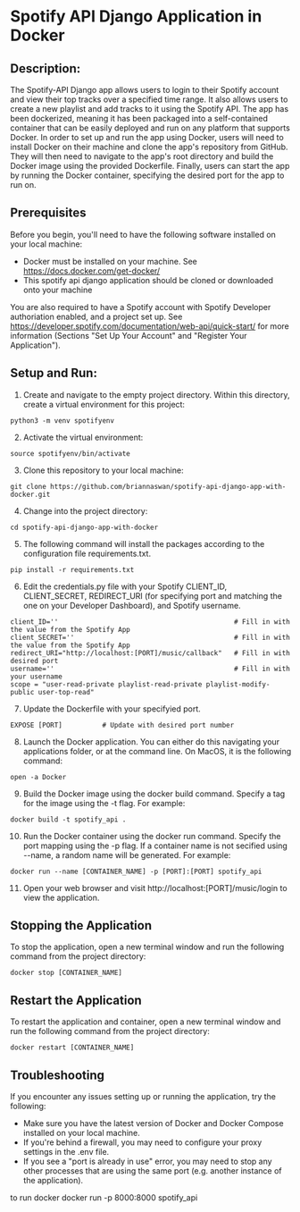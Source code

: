 # Spotify API Django Application in Docker

## Description: 
The Spotify-API Django app allows users to login to their Spotify account and view their top tracks over a specified time range. It also allows users to create a new playlist and add tracks to it using the Spotify API. The app has been dockerized, meaning it has been packaged into a self-contained container that can be easily deployed and run on any platform that supports Docker. In order to set up and run the app using Docker, users will need to install Docker on their machine and clone the app's repository from GitHub. They will then need to navigate to the app's root directory and build the Docker image using the provided Dockerfile. Finally, users can start the app by running the Docker container, specifying the desired port for the app to run on.

## Prerequisites
Before you begin, you'll need to have the following software installed on your local machine:
 - Docker must be installed on your machine. See https://docs.docker.com/get-docker/ 
 - This spotify api django application should be cloned or downloaded onto your machine

You are also required to have a Spotify account with Spotify Developer authoriation enabled, and a project set up. See https://developer.spotify.com/documentation/web-api/quick-start/ for more information (Sections "Set Up Your Account" and "Register Your Application").

## Setup and Run:

1. Create and navigate to the empty project directory. Within this directory, create a virtual environment for this project:

```
python3 -m venv spotifyenv
```


2. Activate the virtual environment:

```
source spotifyenv/bin/activate
```

3. Clone this repository to your local machine:

```
git clone https://github.com/briannaswan/spotify-api-django-app-with-docker.git
```

4. Change into the project directory:

```
cd spotify-api-django-app-with-docker
```
5. The following command will install the packages according to the configuration file requirements.txt.

```
pip install -r requirements.txt
```

6. Edit the credentials.py file with your Spotify CLIENT_ID, CLIENT_SECRET, REDIRECT_URI (for specifying port and matching the one on your Developer Dashboard), and Spotify username.

```
client_ID=''                                            # Fill in with the value from the Spotify App
client_SECRET=''                                        # Fill in with the value from the Spotify App
redirect_URI="http://localhost:[PORT]/music/callback"   # Fill in with desired port
username=''                                             # Fill in with your username
scope = "user-read-private playlist-read-private playlist-modify-public user-top-read"
```

7. Update the Dockerfile with your specifyied port.

```
EXPOSE [PORT]          # Update with desired port number
```

8. Launch the Docker application. You can either do this navigating your applications folder, or at the command line. On MacOS, it is the following command:

```
open -a Docker
```

9. Build the Docker image using the docker build command. Specify a tag for the image using the -t flag. For example:

```
docker build -t spotify_api .
```

10. Run the Docker container using the docker run command. Specify the port mapping using the -p flag. If a container name is not secified using --name, a random name will be generated. For example:

```
docker run --name [CONTAINER_NAME] -p [PORT]:[PORT] spotify_api
```

11. Open your web browser and visit http://localhost:[PORT]/music/login to view the application.

## Stopping the Application
To stop the application, open a new terminal window and run the following command from the project directory:

```
docker stop [CONTAINER_NAME]
```

## Restart the Application
To restart the application and container, open a new terminal window and run the following command from the project directory:

```
docker restart [CONTAINER_NAME]
```

## Troubleshooting
If you encounter any issues setting up or running the application, try the following:

- Make sure you have the latest version of Docker and Docker Compose installed on your local machine.
- If you're behind a firewall, you may need to configure your proxy settings in the .env file.
- If you see a "port is already in use" error, you may need to stop any other processes that are using the same port (e.g. another instance of the application).



to run docker
docker run -p 8000:8000 spotify_api
